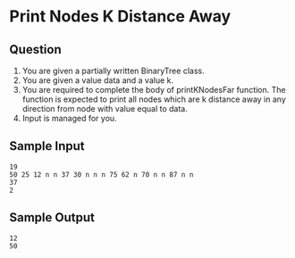 # Print Nodes K Distance Away

## Question
1. You are given a partially written BinaryTree class.
2. You are given a value data and a value k.
3. You are required to complete the body of printKNodesFar function. The function is expected to print all nodes which are k distance away in any direction from node with value equal to data.
4. Input is managed for you.

## Sample Input
```
19
50 25 12 n n 37 30 n n n 75 62 n 70 n n 87 n n
37
2
```
## Sample Output
```
12
50
```